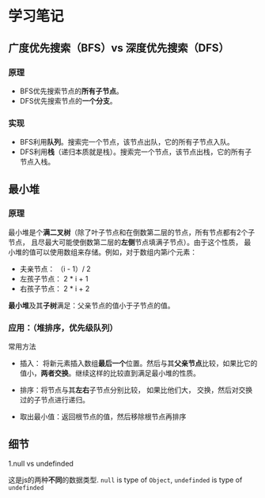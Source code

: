 # 学习笔记

## 广度优先搜索（BFS）vs 深度优先搜索（DFS）

### 原理
 * BFS优先搜索节点的**所有子节点**。
 * DFS优先搜索节点的**一个分支**。

### 实现
* BFS利用**队列**。搜索完一个节点，该节点出队，它的所有子节点入队。
* DFS利用**栈**（递归本质就是栈）。搜索完一个节点，该节点出栈，它的所有子节点入栈。

## 最小堆

### 原理
最小堆是个**满二叉树**（除了叶子节点和在倒数第二层的节点，所有节点都有2个子节点， 且尽最大可能使倒数第二层的**左侧**节点填满子节点）。由于这个性质， 最小堆的值可以使用数组来存储。例如，对于数组内第*i*个元素：
* 夫亲节点： （i - 1）/ 2
* 左孩子节点： 2 * i + 1
* 右孩子节点： 2 * i + 2

**最小堆**及其**子树**满足：父亲节点的值小于子节点的值。

### 应用：（堆排序，优先级队列）

常用方法
* 插入： 将新元素插入数组**最后一个**位置。然后与其**父亲节点**比较，如果比它的值小，**两者交换**。继续这样的比较直到满足最小堆的性质。

* 排序：将节点与其**左右**子节点分别比较， 如果比他们大， 交换，然后对交换过的子节点进行递归。

* 取出最小值：返回根节点的值，然后移除根节点再排序


## 细节

1.null vs undefinded

这是js的两种**不同**的数据类型. `null` is type of `Object`, `undefinded` is type of `undefinded` 
